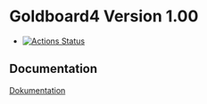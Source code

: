 ﻿# Goldboard4 Version 1.00

* [![Actions Status](https://github.com/teeheee/goldboard4/workflows/build/badge.svg)](https://github.com/teeheee/goldboard4/actions)

## Documentation

[Dokumentation](https://github.com/teeheee/goldboard4/wiki)
